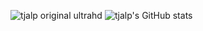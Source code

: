 ![tjalp original ultrahd](https://img.tjalp.net/branding/word/tjalp_original_ultrahd.png)
![tjalp's GitHub stats](https://github-readme-stats.vercel.app/api?username=tjalp&count_private=true&show_icons=true&theme=radical&hide_border=true&hide=stars,contribs&include_all_commits=true&hide_title=true)
